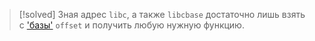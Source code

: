 
> [!solved] 
> Зная адрес `libc`, а также `libcbase` достаточно лишь взять с ['базы'](https://libc.rip/) `offset` и получить любую нужную функцию.
> 

